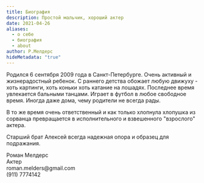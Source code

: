 ```yaml
---
title: Биография
description: Простой мальчик, хороший актер
date: 2021-04-26
aliases:
  - о себе
  - биография
  - about
author: Р.Мелдерс
hideMetadata: "true"
---
```

Родился 6 сентября 2009 года в Санкт-Петербурге.
Очень активный и жизнерадостный ребенок. С раннего детства обожает любую движуху - хоть картинги, хоть коньки хоть катание на лошадях. Последнее время увлекается бальными танцами.
Играет в футбол в любое свободное время. Иногда даже дома, чему родители не всегда рады.

В то же время очень ответственный и как только хлопнула хлопушка из сорванца превращается в исполнительного и взвешенного "взрослого" актера.

Старший брат Алексей всегда надежная опора и образец для подражания.

<div class="shadow-lg leading-normal self-end bg-white w-64 rounded-lg relative" style="width: 26.1782rem;">
  <div class="hidden p-6" style="display: flex;">
    <img src="/images/avatar1.jpg" alt="" class="h-24 w-24 block mr-6 rounded-full"> 
    <div class="text-gray-800 text-left">
      <div class="text-xl font-normal text-gray-800">
        <div class="inline-block relative">Роман Мелдерс</div>
      </div>
      <div>
        <div class="inline-block relative text-purple-500">Актер</div>
      </div>
      <div>
        <div class="inline-block relative text-gray-600">roman.melders@gmail.com</div>
      </div>
      <div>
        <div class="inline-block relative text-gray-600">(911) 7774142 </div>
      </div>
    </div>
  </div>
</div>
